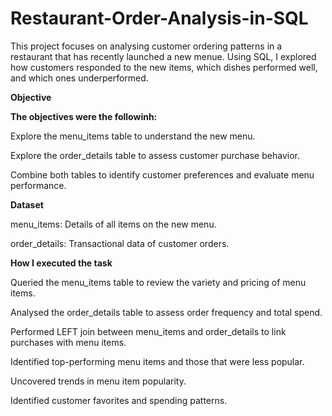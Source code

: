 # Restaurant-Order-Analysis-in-SQL
This project focuses on analysing customer ordering patterns in a restaurant that has recently launched a new menue. Using SQL, I explored how customers responded to the new items, which dishes performed well, and which ones underperformed.

**Objective**

**The objectives were the followinh:**

Explore the menu_items table to understand the new menu.

Explore the order_details table to assess customer purchase behavior.

Combine both tables to identify customer preferences and evaluate menu performance.

**Dataset**

menu_items: Details of all items on the new menu.

order_details: Transactional data of customer orders.

**How I executed the task**

Queried the menu_items table to review the variety and pricing of menu items.

Analysed the order_details table to assess order frequency and total spend.

Performed LEFT join between menu_items and order_details to link purchases with menu items.

Identified top-performing menu items and those that were less popular.

Uncovered trends in menu item popularity.

Identified customer favorites and spending patterns.

